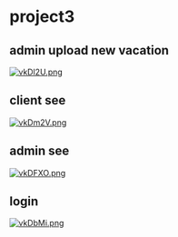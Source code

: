 # project3

<h2>admin upload new vacation</h2>
<a href="https://imge.to/i/vkDl2U"><img src="https://b.imge.to/2019/12/04/vkDl2U.png" alt="vkDl2U.png" border="0" /></a>
<h2>client see</h2>
<a href="https://imge.to/i/vkDm2V"><img src="https://b.imge.to/2019/12/04/vkDm2V.png" alt="vkDm2V.png" border="0" /></a>
<h2>admin see</h2>
<a href="https://imge.to/i/vkDFXO"><img src="https://b.imge.to/2019/12/04/vkDFXO.png" alt="vkDFXO.png" border="0" /></a>
<h2>login</h2>
<a href="https://imge.to/i/vkDbMi"><img src="https://b.imge.to/2019/12/04/vkDbMi.png" alt="vkDbMi.png" border="0" /></a>
